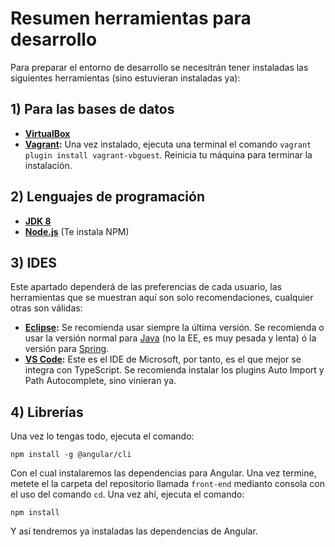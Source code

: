 # Resumen herramientas para desarrollo
Para preparar el entorno de desarrollo se necesitrán tener instaladas las siguientes herramientas (sino estuvieran instaladas ya):
## 1) Para las bases de datos
* **[VirtualBox](https://www.virtualbox.org/wiki/Downloads)**
* **[Vagrant](https://www.vagrantup.com/downloads.html):** Una vez instalado, ejecuta una terminal el comando ```vagrant plugin install vagrant-vbguest```. Reinicia tu máquina para terminar la instalación.

## 2) Lenguajes de programación
* **[JDK 8](http://www.oracle.com/technetwork/java/javase/downloads/jdk8-downloads-2133151.html)**
* **[Node.js](https://nodejs.org/es/)** (Te instala NPM)

## 3) IDES
Este apartado dependerá de las preferencias de cada usuario, las herramientas que se muestran aquí son solo recomendaciones, cualquier otras son válidas:
* **[Eclipse](https://www.eclipse.org/downloads/packages/eclipse-ide-java-developers/oxygen2):** Se recomienda usar siempre la última versión. Se recomienda o usar la versión normal para [Java](https://www.eclipse.org/downloads/packages/eclipse-ide-java-developers/oxygen2) (no la EE, es muy pesada y lenta) ó la versión para [Spring](https://spring.io/tools/sts).
* **[VS Code](https://code.visualstudio.com/):** Este es el IDE de Microsoft, por tanto, es el que mejor se integra con TypeScript. Se recomienda instalar los plugins Auto Import y Path Autocomplete, sino vinieran ya.

## 4) Librerías
Una vez lo tengas todo, ejecuta el comando:
```
npm install -g @angular/cli
```
Con el cual instalaremos las dependencias para Angular. Una vez termine, metete el la carpeta del repositorio llamada ```front-end``` medianto consola con el uso del comando ```cd```. Una vez ahí, ejecuta el comando: 
```
npm install
```
Y así tendremos ya instaladas las dependencias de Angular.
